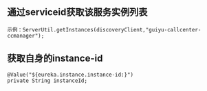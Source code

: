 ##  通过serviceid获取该服务实例列表
    示例：ServerUtil.getInstances(discoveryClient,"guiyu-callcenter-ccmanager");

##  获取自身的instance-id
    @Value("${eureka.instance.instance-id:}")  
    private String instanceId;